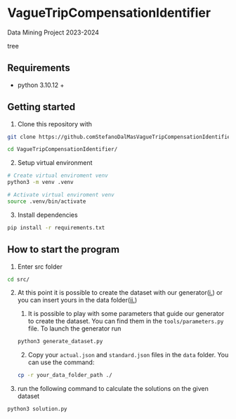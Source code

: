 # VagueTripCompensationIdentifier
Data Mining Project 2023-2024




tree

## Requirements
- python 3.10.12 +

## Getting started
1. Clone this repository with
``` bash
git clone https://github.comStefanoDalMasVagueTripCompensationIdentifier.git

cd VagueTripCompensationIdentifier/
```

2. Setup virtual environment
``` bash
# Create virtual enviroment venv
python3 -m venv .venv

# Activate virtual enviroment venv
source .venv/bin/activate
```

3. Install dependencies
``` bash
pip install -r requirements.txt
```

## How to start the program

1. Enter src folder
``` bash
cd src/
```

2. At this point it is possible to create the dataset with our generator([i.](#gen_dataset)) or you can insert yours in the data folder([ii.](#use_external_dataset))

    1. <a id="gen_dataset"></a> It is possible to play with some parameters that guide our generator to create the dataset. You can find them in the `tools/parameters.py` file.
    To launch the generator run
    ``` bash
    python3 generate_dataset.py
    ```

    2. <a id="use_external_dataset"></a> Copy your `actual.json` and `standard.json` files in the `data` folder.
    You can use the command:
    ```bash
    cp -r your_data_folder_path ./
    ```

3. run the following command to calculate the solutions on the given dataset
```bash
python3 solution.py
```